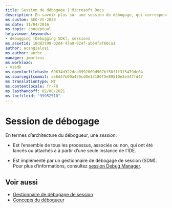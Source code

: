 ```yaml
---
title: Session de débogage | Microsoft Docs
description: En savoir plus sur une session de débogage, qui correspond à tous les processus qui ont été lancés ou attachés à à partir d’une seule instance de l’IDE.
ms.custom: SEO-VS-2020
ms.date: 11/04/2016
ms.topic: conceptual
helpviewer_keywords:
- debugging [Debugging SDK], sessions
ms.assetid: 18d82199-b2d4-47a9-924f-ab64faf60ca1
author: acangialosi
ms.author: anthc
manager: jmartens
ms.workload:
- vssdk
ms.openlocfilehash: 69634d322dca0992609d907bf58f1f315479dc04
ms.sourcegitcommit: ae6d47b09a439cd0e13180f5e89510e3e347fd47
ms.translationtype: MT
ms.contentlocale: fr-FR
ms.lasthandoff: 02/08/2021
ms.locfileid: "99952510"
---
```

# <a name="debug-session"></a>Session de débogage
En termes d’architecture du débogueur, une *session*:

- Est l’ensemble de tous les processus, associés ou non, qui ont été lancés ou attachés à à partir d’une seule instance de l’IDE.

- Est implémenté par un gestionnaire de débogage de session (SDM). Pour plus d’informations, consultez [session Debug Manager](../../extensibility/debugger/session-debug-manager.md).

## <a name="see-also"></a>Voir aussi
- [Gestionnaire de débogage de session](../../extensibility/debugger/session-debug-manager.md)
- [Concepts du débogueur](../../extensibility/debugger/debugger-concepts.md)
